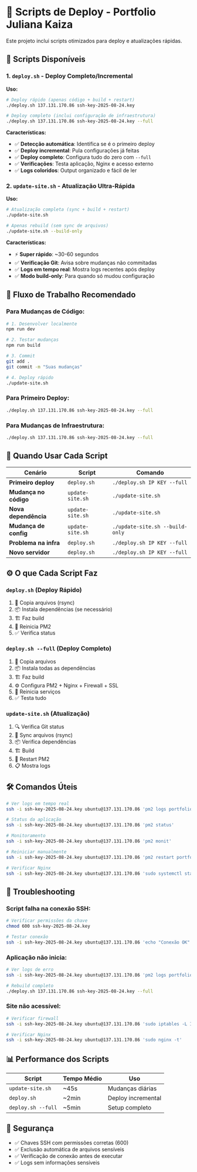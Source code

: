 # 🚀 Scripts de Deploy - Portfolio Juliana Kaiza

Este projeto inclui scripts otimizados para deploy e atualizações rápidas.

## 📁 Scripts Disponíveis

### 1. `deploy.sh` - Deploy Completo/Incremental

**Uso:**
```bash
# Deploy rápido (apenas código + build + restart)
./deploy.sh 137.131.170.86 ssh-key-2025-08-24.key

# Deploy completo (inclui configuração de infraestrutura)
./deploy.sh 137.131.170.86 ssh-key-2025-08-24.key --full
```

**Características:**
- ✅ **Detecção automática**: Identifica se é o primeiro deploy
- ✅ **Deploy incremental**: Pula configurações já feitas
- ✅ **Deploy completo**: Configura tudo do zero com `--full`
- ✅ **Verificações**: Testa aplicação, Nginx e acesso externo
- ✅ **Logs coloridos**: Output organizado e fácil de ler

### 2. `update-site.sh` - Atualização Ultra-Rápida

**Uso:**
```bash
# Atualização completa (sync + build + restart)
./update-site.sh

# Apenas rebuild (sem sync de arquivos)
./update-site.sh --build-only
```

**Características:**
- ⚡ **Super rápido**: ~30-60 segundos
- ✅ **Verificação Git**: Avisa sobre mudanças não commitadas
- ✅ **Logs em tempo real**: Mostra logs recentes após deploy
- ✅ **Modo build-only**: Para quando só mudou configuração

## 🔄 Fluxo de Trabalho Recomendado

### Para Mudanças de Código:
```bash
# 1. Desenvolver localmente
npm run dev

# 2. Testar mudanças
npm run build

# 3. Commit
git add .
git commit -m "Suas mudanças"

# 4. Deploy rápido
./update-site.sh
```

### Para Primeiro Deploy:
```bash
./deploy.sh 137.131.170.86 ssh-key-2025-08-24.key --full
```

### Para Mudanças de Infraestrutura:
```bash
./deploy.sh 137.131.170.86 ssh-key-2025-08-24.key --full
```

## 🎯 Quando Usar Cada Script

| Cenário | Script | Comando |
|---------|--------|---------|
| **Primeiro deploy** | `deploy.sh` | `./deploy.sh IP KEY --full` |
| **Mudança no código** | `update-site.sh` | `./update-site.sh` |
| **Nova dependência** | `update-site.sh` | `./update-site.sh` |
| **Mudança de config** | `update-site.sh` | `./update-site.sh --build-only` |
| **Problema na infra** | `deploy.sh` | `./deploy.sh IP KEY --full` |
| **Novo servidor** | `deploy.sh` | `./deploy.sh IP KEY --full` |

## ⚙️ O que Cada Script Faz

### `deploy.sh` (Deploy Rápido)
1. 📁 Copia arquivos (rsync)
2. 📦 Instala dependências (se necessário)
3. 🏗️ Faz build
4. 🔄 Reinicia PM2
5. ✅ Verifica status

### `deploy.sh --full` (Deploy Completo)
1. 📁 Copia arquivos
2. 📦 Instala todas as dependências
3. 🏗️ Faz build
4. ⚙️ Configura PM2 + Nginx + Firewall + SSL
5. 🔄 Reinicia serviços
6. ✅ Testa tudo

### `update-site.sh` (Atualização)
1. 🔍 Verifica Git status
2. 📁 Sync arquivos (rsync)
3. 📦 Verifica dependências
4. 🏗️ Build
5. 🔄 Restart PM2
6. 📋 Mostra logs

## 🛠️ Comandos Úteis

```bash
# Ver logs em tempo real
ssh -i ssh-key-2025-08-24.key ubuntu@137.131.170.86 'pm2 logs portfolio-juliana'

# Status da aplicação
ssh -i ssh-key-2025-08-24.key ubuntu@137.131.170.86 'pm2 status'

# Monitoramento
ssh -i ssh-key-2025-08-24.key ubuntu@137.131.170.86 'pm2 monit'

# Reiniciar manualmente
ssh -i ssh-key-2025-08-24.key ubuntu@137.131.170.86 'pm2 restart portfolio-juliana'

# Verificar Nginx
ssh -i ssh-key-2025-08-24.key ubuntu@137.131.170.86 'sudo systemctl status nginx'
```

## 🚨 Troubleshooting

### Script falha na conexão SSH:
```bash
# Verificar permissões da chave
chmod 600 ssh-key-2025-08-24.key

# Testar conexão
ssh -i ssh-key-2025-08-24.key ubuntu@137.131.170.86 'echo "Conexão OK"'
```

### Aplicação não inicia:
```bash
# Ver logs de erro
ssh -i ssh-key-2025-08-24.key ubuntu@137.131.170.86 'pm2 logs portfolio-juliana --err'

# Rebuild completo
./deploy.sh 137.131.170.86 ssh-key-2025-08-24.key --full
```

### Site não acessível:
```bash
# Verificar firewall
ssh -i ssh-key-2025-08-24.key ubuntu@137.131.170.86 'sudo iptables -L INPUT'

# Verificar Nginx
ssh -i ssh-key-2025-08-24.key ubuntu@137.131.170.86 'sudo nginx -t'
```

## 📊 Performance dos Scripts

| Script | Tempo Médio | Uso |
|--------|-------------|-----|
| `update-site.sh` | ~45s | Mudanças diárias |
| `deploy.sh` | ~2min | Deploy incremental |
| `deploy.sh --full` | ~5min | Setup completo |

## 🔐 Segurança

- ✅ Chaves SSH com permissões corretas (600)
- ✅ Exclusão automática de arquivos sensíveis
- ✅ Verificação de conexão antes de executar
- ✅ Logs sem informações sensíveis
